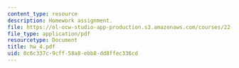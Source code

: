 ```yaml
---
content_type: resource
description: Homework assignment.
file: https://ol-ocw-studio-app-production.s3.amazonaws.com/courses/22-615-mhd-theory-of-fusion-systems-spring-2007/0c6c337c9cff58a8ebb8dd8ffec336cd_hw_4.pdf
file_type: application/pdf
resourcetype: Document
title: hw_4.pdf
uid: 0c6c337c-9cff-58a8-ebb8-dd8ffec336cd
---
```

